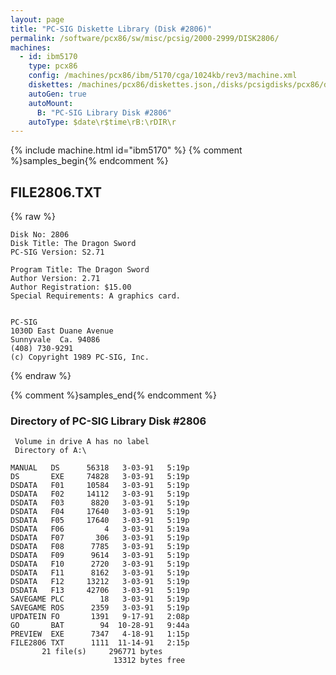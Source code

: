```yaml
---
layout: page
title: "PC-SIG Diskette Library (Disk #2806)"
permalink: /software/pcx86/sw/misc/pcsig/2000-2999/DISK2806/
machines:
  - id: ibm5170
    type: pcx86
    config: /machines/pcx86/ibm/5170/cga/1024kb/rev3/machine.xml
    diskettes: /machines/pcx86/diskettes.json,/disks/pcsigdisks/pcx86/diskettes.json
    autoGen: true
    autoMount:
      B: "PC-SIG Library Disk #2806"
    autoType: $date\r$time\rB:\rDIR\r
---
```


{% include machine.html id="ibm5170" %}
{% comment %}samples_begin{% endcomment %}

## FILE2806.TXT

{% raw %}
```
Disk No: 2806                                                           
Disk Title: The Dragon Sword                                            
PC-SIG Version: S2.71                                                   
                                                                        
Program Title: The Dragon Sword                                         
Author Version: 2.71                                                    
Author Registration: $15.00                                             
Special Requirements: A graphics card.                                  
                                                                        
                                                                        
PC-SIG                                                                  
1030D East Duane Avenue                                                 
Sunnyvale  Ca. 94086                                                    
(408) 730-9291                                                          
(c) Copyright 1989 PC-SIG, Inc.                                         
```
{% endraw %}

{% comment %}samples_end{% endcomment %}

### Directory of PC-SIG Library Disk #2806

     Volume in drive A has no label
     Directory of A:\

    MANUAL   DS      56318   3-03-91   5:19p
    DS       EXE     74828   3-03-91   5:19p
    DSDATA   F01     10584   3-03-91   5:19p
    DSDATA   F02     14112   3-03-91   5:19p
    DSDATA   F03      8820   3-03-91   5:19p
    DSDATA   F04     17640   3-03-91   5:19p
    DSDATA   F05     17640   3-03-91   5:19p
    DSDATA   F06         4   3-03-91   5:19a
    DSDATA   F07       306   3-03-91   5:19p
    DSDATA   F08      7785   3-03-91   5:19p
    DSDATA   F09      9614   3-03-91   5:19p
    DSDATA   F10      2720   3-03-91   5:19p
    DSDATA   F11      8162   3-03-91   5:19p
    DSDATA   F12     13212   3-03-91   5:19p
    DSDATA   F13     42706   3-03-91   5:19p
    SAVEGAME PLC        18   3-03-91   5:19p
    SAVEGAME ROS      2359   3-03-91   5:19p
    UPDATEIN FO       1391   9-17-91   2:08p
    GO       BAT        94  10-28-91   9:44a
    PREVIEW  EXE      7347   4-18-91   1:15p
    FILE2806 TXT      1111  11-14-91   2:15p
           21 file(s)     296771 bytes
                           13312 bytes free
